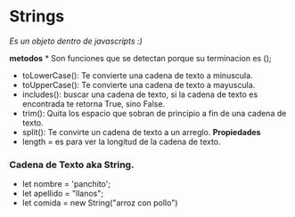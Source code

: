 # Strings
*Es un objeto dentro de javascripts :)*

**metodos** * Son funciones que se detectan porque su terminacion es ();
* toLowerCase(): Te convierte una cadena de texto a minuscula.
* toUpperCase(): Te convierte una cadena de texto a mayuscula.
* includes(): buscar una cadena de texto, si la cadena de texto es encontrada te retorna True, sino False.
* trim(): Quita los espacio que sobran de principio a fin de una cadena de texto.
* split(): Te convirte un cadena de texto a un arreglo.
**Propiedades** 
* length = es para ver la longitud de la cadena de texto.

### Cadena de Texto aka String.
* let nombre = 'panchito';
* let apellido = "llanos";
* let comida = new String("arroz con pollo")

